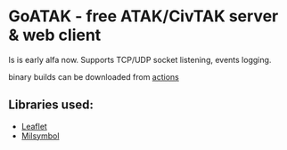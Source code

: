 # GoATAK - free ATAK/CivTAK server & web client

Is is early alfa now.
Supports TCP/UDP socket listening, events logging.

binary builds can be downloaded from [actions](https://github.com/kdudkov/goatak/actions?query=is%3Acompleted+workflow%3ACI)

## Libraries used:
* [Leaflet](https://leafletjs.com/)
* [Milsymbol](https://github.com/spatialillusions/milsymbol)